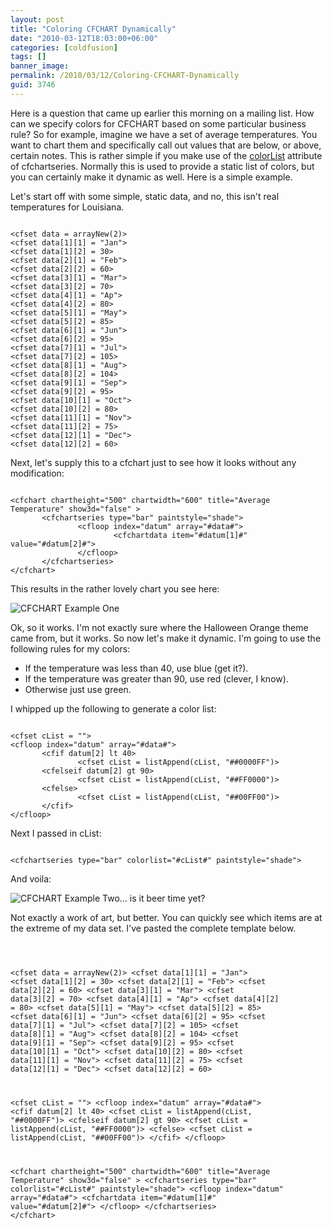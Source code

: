 ```yaml
---
layout: post
title: "Coloring CFCHART Dynamically"
date: "2010-03-12T18:03:00+06:00"
categories: [coldfusion]
tags: []
banner_image: 
permalink: /2010/03/12/Coloring-CFCHART-Dynamically
guid: 3746
---
```


Here is a question that came up earlier this morning on a mailing list. How can we specify colors for CFCHART based on some particular business rule? So for example, imagine we have a set of average temperatures. You want to chart them and specifically call out values that are below, or above, certain notes. This is rather simple if you make use of the <a href="http://cfmldocs.com/cfchartseries.html">colorList</a> attribute of cfchartseries. Normally this is used to provide a static list of colors, but you can certainly make it dynamic as well. Here is a simple example.

<p/>
<!--more-->
Let's start off with some simple, static data, and no, this isn't real temperatures for Louisiana.

<p/>

<code>
&lt;cfset data = arrayNew(2)&gt;
&lt;cfset data[1][1] = "Jan"&gt;
&lt;cfset data[1][2] = 30&gt;
&lt;cfset data[2][1] = "Feb"&gt;
&lt;cfset data[2][2] = 60&gt;
&lt;cfset data[3][1] = "Mar"&gt;
&lt;cfset data[3][2] = 70&gt;
&lt;cfset data[4][1] = "Ap"&gt;
&lt;cfset data[4][2] = 80&gt;
&lt;cfset data[5][1] = "May"&gt;
&lt;cfset data[5][2] = 85&gt;
&lt;cfset data[6][1] = "Jun"&gt;
&lt;cfset data[6][2] = 95&gt;
&lt;cfset data[7][1] = "Jul"&gt;
&lt;cfset data[7][2] = 105&gt;
&lt;cfset data[8][1] = "Aug"&gt;
&lt;cfset data[8][2] = 104&gt;
&lt;cfset data[9][1] = "Sep"&gt;
&lt;cfset data[9][2] = 95&gt;
&lt;cfset data[10][1] = "Oct"&gt;
&lt;cfset data[10][2] = 80&gt;
&lt;cfset data[11][1] = "Nov"&gt;
&lt;cfset data[11][2] = 75&gt;
&lt;cfset data[12][1] = "Dec"&gt;
&lt;cfset data[12][2] = 60&gt;
</code>

<p/>

Next, let's supply this to a cfchart just to see how it looks without any modification:

<p/>

<code>
&lt;cfchart chartheight="500" chartwidth="600" title="Average Temperature" show3d="false" &gt;
       &lt;cfchartseries type="bar" paintstyle="shade"&gt;
               &lt;cfloop index="datum" array="#data#"&gt;
                       &lt;cfchartdata item="#datum[1]#" value="#datum[2]#"&gt;
               &lt;/cfloop&gt;
       &lt;/cfchartseries&gt;
&lt;/cfchart&gt;
</code>

<p/>

This results in the rather lovely chart you see here:

<p/>

<img src="https://static.raymondcamden.com/images/Screen shot 2010-03-12 at 5.49.12 PM.png" title="CFCHART Example One" />

<p/>

Ok, so it works. I'm not exactly sure where the Halloween Orange theme came from, but it works. So now let's make it dynamic. I'm going to use the following rules for my colors:

<ul>
<li>If the temperature was less than 40, use blue (get it?).
<li>If the temperature was greater than 90, use red (clever, I know).
<li>Otherwise just use green.
</ul>

I whipped up the following to generate a color list:

<p/>

<code>
&lt;cfset cList = ""&gt;
&lt;cfloop index="datum" array="#data#"&gt;
       &lt;cfif datum[2] lt 40&gt;
               &lt;cfset cList = listAppend(cList, "##0000FF")&gt;
       &lt;cfelseif datum[2] gt 90&gt;
               &lt;cfset cList = listAppend(cList, "##FF0000")&gt;
       &lt;cfelse&gt;
               &lt;cfset cList = listAppend(cList, "##00FF00")&gt;
       &lt;/cfif&gt;
&lt;/cfloop&gt;
</code>

<p/>

Next I passed in cList:

<p/>

<code>
&lt;cfchartseries type="bar" colorlist="#cList#" paintstyle="shade"&gt;
</code>

<p/>

And voila:

<p/>

<img src="https://static.raymondcamden.com/images/cfjedi/Screen shot 2010-03-12 at 5.52.52 PM.png" title="CFCHART Example Two... is it beer time yet?" />

<p/>

Not exactly a work of art, but better. You can quickly see which items are at the extreme of my data set. I've pasted the complete template below.

<p/>

<code>

&lt;cfset data = arrayNew(2)&gt;
&lt;cfset data[1][1] = "Jan"&gt;
&lt;cfset data[1][2] = 30&gt;
&lt;cfset data[2][1] = "Feb"&gt;
&lt;cfset data[2][2] = 60&gt;
&lt;cfset data[3][1] = "Mar"&gt;
&lt;cfset data[3][2] = 70&gt;
&lt;cfset data[4][1] = "Ap"&gt;
&lt;cfset data[4][2] = 80&gt;
&lt;cfset data[5][1] = "May"&gt;
&lt;cfset data[5][2] = 85&gt;
&lt;cfset data[6][1] = "Jun"&gt;
&lt;cfset data[6][2] = 95&gt;
&lt;cfset data[7][1] = "Jul"&gt;
&lt;cfset data[7][2] = 105&gt;
&lt;cfset data[8][1] = "Aug"&gt;
&lt;cfset data[8][2] = 104&gt;
&lt;cfset data[9][1] = "Sep"&gt;
&lt;cfset data[9][2] = 95&gt;
&lt;cfset data[10][1] = "Oct"&gt;
&lt;cfset data[10][2] = 80&gt;
&lt;cfset data[11][1] = "Nov"&gt;
&lt;cfset data[11][2] = 75&gt;
&lt;cfset data[12][1] = "Dec"&gt;
&lt;cfset data[12][2] = 60&gt;

&lt;cfset cList = ""&gt;
&lt;cfloop index="datum" array="#data#"&gt;
       &lt;cfif datum[2] lt 40&gt;
               &lt;cfset cList = listAppend(cList, "##0000FF")&gt;
       &lt;cfelseif datum[2] gt 90&gt;
               &lt;cfset cList = listAppend(cList, "##FF0000")&gt;
       &lt;cfelse&gt;
               &lt;cfset cList = listAppend(cList, "##00FF00")&gt;
       &lt;/cfif&gt;
&lt;/cfloop&gt;

&lt;cfchart chartheight="500" chartwidth="600" title="Average Temperature" show3d="false" &gt;
       &lt;cfchartseries type="bar" colorlist="#cList#" paintstyle="shade"&gt;
               &lt;cfloop index="datum" array="#data#"&gt;
                       &lt;cfchartdata item="#datum[1]#" value="#datum[2]#"&gt;
               &lt;/cfloop&gt;
       &lt;/cfchartseries&gt;
&lt;/cfchart&gt;
</code>